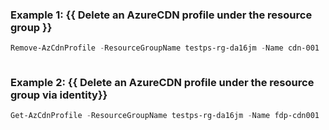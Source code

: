 ### Example 1: {{ Delete an AzureCDN profile under the resource group }}
```powershell
Remove-AzCdnProfile -ResourceGroupName testps-rg-da16jm -Name cdn-001
```

```output
```

### Example 2: {{ Delete an AzureCDN profile under the resource group via identity}}
```powershell
Get-AzCdnProfile -ResourceGroupName testps-rg-da16jm -Name fdp-cdn001 | Remove-AzCdnProfile
```

```output
```
